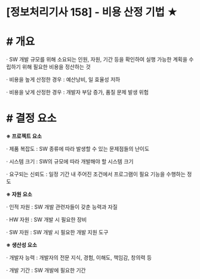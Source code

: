 

# [정보처리기사 158] - 비용 산정 기법 ★



# **# 개요**

· SW 개발 규모를 위해 소요되는 인원, 자원, 기간 등을 확인하여 실행 가능한 계획을 수립하기 위해 필요한 비용을 정산하는 것

· 비용을 높게 산정한 경우 : 예산낭비, 일 효율성 저하

· 비용을 낮게 산정한 경우 : 개발자 부담 증가, 품질 문제 발생 위험



# **# 결정 요소**

**※ 프로젝트 요소**

· 제품 복잡도 : SW 종류에 따라 발생할 수 있는 문제점들의 난이도

· 시스템 크기 : SW의 규모에 따라 개발해야 할 시스템 크기

· 요구되는 신뢰도 : 일정 기간 내 주어진 조건에서 프로그램이 필요 기능을 수행하는 정도



**※ 자원 요소**

· 인적 자원 : SW 개발 관련자들이 갖춘 능력과 자질

· HW 자원 : SW 개발 시 필요한 장비

· SW 자원 : SW 개발 시 필요한 개발 지원 도구



**※ 생산성 요소**

· 개발자 능력 : 개발자의 전문 지식, 경험, 이해도, 책임감, 창의력 등

· 개발 기간 : SW 개발에 필요한 기간